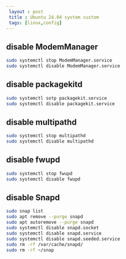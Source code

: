```yaml
---
 layout : post
 title : Ubuntu 24.04 system custom
 tags: [linux,config]
---
```


## disable ModemManager

```bash
sudo systemctl stop ModemManager.service
sudo systemctl disable ModemManager.service
```

## disable packagekitd

```bash
sudo systemctl sotp packagekit.service
sudo systemctl disable packagekit.service
```

## disable multipathd

```bash
sudo systemctl stop multipathd
sudo systemctl disable multipathd
```

## disable fwupd

```bash
sudo systemctl stop fwupd
sudo systemctl disable fwupd
```

## disable Snapd

```bash
sudo snap list
sudo apt remove --purge snapd
sudo apt autoremove --purge snapd
sudo systemctl disable snapd.socket
sudo systemctl disable snapd.service
sudo systemctl disable snapd.seeded.service
sudo rm -rf /var/cache/snapd/
sudo rm -rf ~/snap
```
